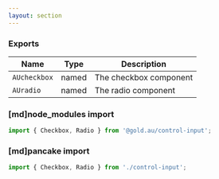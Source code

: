 ```yaml
---
layout: section
---
```


### Exports

| Name       | Type    | Description
|------------|---------|-----------------------------------------------------------------------------
| `AUcheckbox` | named | The checkbox component
| `AUradio`    | named | The radio component

### [md]node_modules import

```jsx
import { Checkbox, Radio } from '@gold.au/control-input';
```

### [md]pancake import

```jsx
import { Checkbox, Radio } from './control-input';
```
